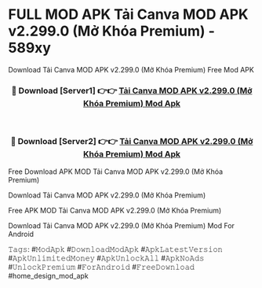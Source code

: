 # FULL MOD APK Tải Canva MOD APK v2.299.0 (Mở Khóa Premium) - 589xy
Download Tải Canva MOD APK v2.299.0 (Mở Khóa Premium) Free Mod APK

<div align="center">
<h3>🔴 Download [Server1] 👉👉 <a href="https://apk-comot.site?title=Tải_Canva_MOD_APK_v2.299.0_(Mở_Khóa_Premium)">Tải Canva MOD APK v2.299.0 (Mở Khóa Premium) Mod Apk</a></h3><br>

<h3>🔴 Download [Server2] 👉👉 <a href="https://apk-comot.site?title=Tải_Canva_MOD_APK_v2.299.0_(Mở_Khóa_Premium)">Tải Canva MOD APK v2.299.0 (Mở Khóa Premium) Mod Apk</a></h3>
</div>


Free Download APK MOD Tải Canva MOD APK v2.299.0 (Mở Khóa Premium)

Download Tải Canva MOD APK v2.299.0 (Mở Khóa Premium) 

Free APK MOD Tải Canva MOD APK v2.299.0 (Mở Khóa Premium) 

Download Tải Canva MOD APK v2.299.0 (Mở Khóa Premium) Mod For Android

𝚃𝚊𝚐𝚜: #𝙼𝚘𝚍𝙰𝚙𝚔 #𝙳𝚘𝚠𝚗𝚕𝚘𝚊𝚍𝙼𝚘𝚍𝙰𝚙𝚔 #𝙰𝚙𝚔𝙻𝚊𝚝𝚎𝚜𝚝𝚅𝚎𝚛𝚜𝚒𝚘𝚗 #𝙰𝚙𝚔𝚄𝚗𝚕𝚒𝚖𝚒𝚝𝚎𝚍𝙼𝚘𝚗𝚎𝚢 #𝙰𝚙𝚔𝚄𝚗𝚕𝚘𝚌𝚔𝙰𝚕𝚕 #𝙰𝚙𝚔𝙽𝚘𝙰𝚍𝚜 #𝚄𝚗𝚕𝚘𝚌𝚔𝙿𝚛𝚎𝚖𝚒𝚞𝚖 #𝙵𝚘𝚛𝙰𝚗𝚍𝚛𝚘𝚒𝚍 #𝙵𝚛𝚎𝚎𝙳𝚘𝚠𝚗𝚕𝚘𝚊𝚍 #home_design_mod_apk